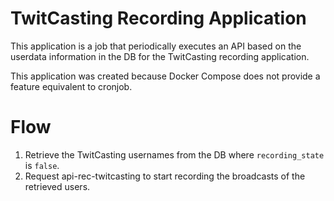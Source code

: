 # TwitCasting Recording Application

This application is a job that periodically executes an API based on the userdata information in the DB for the TwitCasting recording application.

This application was created because Docker Compose does not provide a feature equivalent to cronjob.

# Flow

1. Retrieve the TwitCasting usernames from the DB where `recording_state` is `false`.
2. Request api-rec-twitcasting to start recording the broadcasts of the retrieved users.
